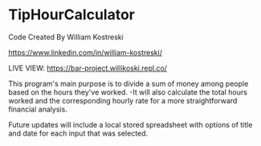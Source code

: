 # TipHourCalculator

Code Created By William Kostreski

https://www.linkedin.com/in/william-kostreski/



LIVE VIEW: https://bar-project.willikoski.repl.co/


This program's main purpose is to divide a sum of money among people based on the hours they've worked. 
-It will also calculate the total hours worked and the corresponding hourly rate for a more straightforward financial analysis.




Future updates will include a local stored spreadsheet with options of title and date for each input that was selected.
